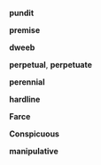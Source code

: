 
**pundit** 

**premise**  

**dweeb** 

**perpetual**, **perpetuate** 

**perennial**

**hardline**

**Farce** 

**Conspicuous** 

**manipulative**

